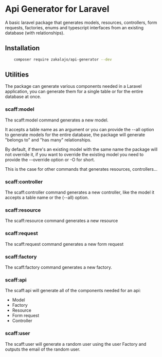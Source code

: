 # Api Generator for Laravel

A basic laravel package that generates models, resources, controllers, form requests, factories, enums and typescript interfaces from an existing database (with relationships).

## Installation

```sh
    composer require zakalajo/api-generator --dev
```

## Utilities

The package can generate various components needed in a Laravel application, you can generate them for a single table or for the entire database at once.

### scaff:model

The scaff:model command generates a new model.

It accepts a table name as an argument or you can provide the --all option to generate models for the entire database, the package will generate "belongs to" and "has many" relationships.

By default, if there's an existing model with the same name the package will not override it, if you want to override the existing model you need to provide the --override option or -O for short.

This is the case for other commands that generates resources, controllers...

### scaff:controller

The scaff:controller command generates a new controller, like the model it accepts a table name or the (--all) option.

### scaff:resource

The scaff:resource command generates a new resource

### scaff:request

The scaff:request command generates a new form request

### scaff:factory

The scaff:factory command generates a new factory.

### scaff:api

The scaff:api will generate all of the components needed for an api:

-   Model
-   Factory
-   Resource
-   Form request
-   Controller

### scaff:user

The scaff:user will generate a random user using the user Factory and outputs the email of the random user.
